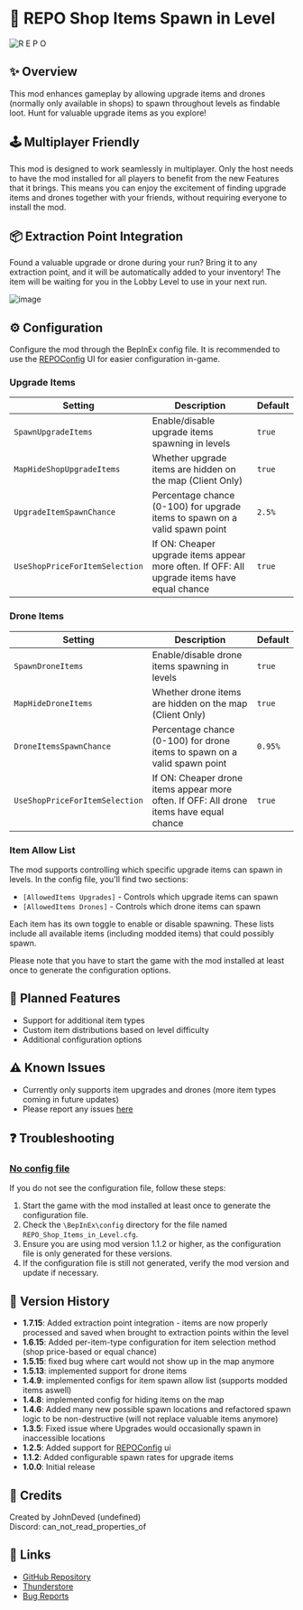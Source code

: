 # 🛒 REPO Shop Items Spawn in Level

![R E P O](https://github.com/user-attachments/assets/11f842b2-cf3f-4f8f-9df7-52eefbc8cdf7)

## ✨ Overview
This mod enhances gameplay by allowing upgrade items and drones (normally only available in shops) to spawn throughout levels as findable loot. Hunt for valuable upgrade items as you explore!

## 🕹️ Multiplayer Friendly
This mod is designed to work seamlessly in multiplayer. Only the host needs to have the mod installed for all players to benefit from the new Features that it brings. This means you can enjoy the excitement of finding upgrade items and drones together with your friends, without requiring everyone to install the mod.

## 📦 Extraction Point Integration
Found a valuable upgrade or drone during your run? Bring it to any extraction point, and it will be automatically added to your inventory! The item will be waiting for you in the Lobby Level to use in your next run.

![image](https://github.com/user-attachments/assets/6a612b10-398c-45fe-b5bb-c5261456531e)

## ⚙️ Configuration
Configure the mod through the BepInEx config file.
It is recommended to use the [REPOConfig](https://thunderstore.io/c/repo/p/nickklmao/REPOConfig/) UI for easier configuration in-game.

### Upgrade Items
| Setting | Description | Default |
|---------|-------------|---------|
| `SpawnUpgradeItems` | Enable/disable upgrade items spawning in levels | `true` |
| `MapHideShopUpgradeItems` | Whether upgrade items are hidden on the map (Client Only) | `true` |
| `UpgradeItemSpawnChance` | Percentage chance (0-100) for upgrade items to spawn on a valid spawn point | `2.5%` |
| `UseShopPriceForItemSelection` | If ON: Cheaper upgrade items appear more often. If OFF: All upgrade items have equal chance | `true` |

### Drone Items
| Setting | Description | Default |
|---------|-------------|---------|
| `SpawnDroneItems` | Enable/disable drone items spawning in levels | `true` |
| `MapHideDroneItems` | Whether drone items are hidden on the map (Client Only) | `true` |
| `DroneItemsSpawnChance` | Percentage chance (0-100) for drone items to spawn on a valid spawn point | `0.95%` |
| `UseShopPriceForItemSelection` | If ON: Cheaper drone items appear more often. If OFF: All drone items have equal chance | `true` |

### Item Allow List
The mod supports controlling which specific upgrade items can spawn in levels. In the config file, you'll find two sections:
- `[AllowedItems Upgrades]` - Controls which upgrade items can spawn
- `[AllowedItems Drones]` - Controls which drone items can spawn

Each item has its own toggle to enable or disable spawning. These lists include all available items (including modded items) that could possibly spawn.

Please note that you have to start the game with the mod installed at least once to generate the configuration options.

## 🔮 Planned Features
- Support for additional item types
- Custom item distributions based on level difficulty
- Additional configuration options

## ⚠️ Known Issues
- Currently only supports item upgrades and drones (more item types coming in future updates)
- Please report any issues [here](https://github.com/JohnDeved/REPO_Shop_Items_in_Level/issues)

## ❓ Troubleshooting

### [No config file](https://github.com/JohnDeved/REPO_Shop_Items_in_Level/issues/7)
If you do not see the configuration file, follow these steps:

1. Start the game with the mod installed at least once to generate the configuration file.
2. Check the `\BepInEx\config` directory for the file named `REPO_Shop_Items_in_Level.cfg`.
3. Ensure you are using mod version 1.1.2 or higher, as the configuration file is only generated for these versions.
4. If the configuration file is still not generated, verify the mod version and update if necessary.

## 📝 Version History
- **1.7.15**: Added extraction point integration - items are now properly processed and saved when brought to extraction points within the level
- **1.6.15**: Added per-item-type configuration for item selection method (shop price-based or equal chance)
- **1.5.15**: fixed bug where cart would not show up in the map anymore
- **1.5.13**: implemented support for drone items
- **1.4.9**: implemented configs for item spawn allow list (supports modded items aswell)
- **1.4.8**: implemented config for hiding items on the map
- **1.4.6**: Added many new possible spawn locations and refactored spawn logic to be non-destructive (will not replace valuable items anymore)
- **1.3.5**: Fixed issue where Upgrades would occasionally spawn in inaccessible locations
- **1.2.5**: Added support for [REPOConfig](https://thunderstore.io/c/repo/p/nickklmao/REPOConfig/) ui
- **1.1.2**: Added configurable spawn rates for upgrade items
- **1.0.0**: Initial release

## 👤 Credits
Created by JohnDeved (undefined)  
Discord: can_not_read_properties_of

## 🔗 Links
- [GitHub Repository](https://github.com/JohnDeved/REPO_Shop_Items_in_Level)
- [Thunderstore](https://thunderstore.io/c/repo/p/itsUndefined/Shop_Items_Spawn_in_Level/)
- [Bug Reports](https://github.com/JohnDeved/REPO_Shop_Items_in_Level/issues)
